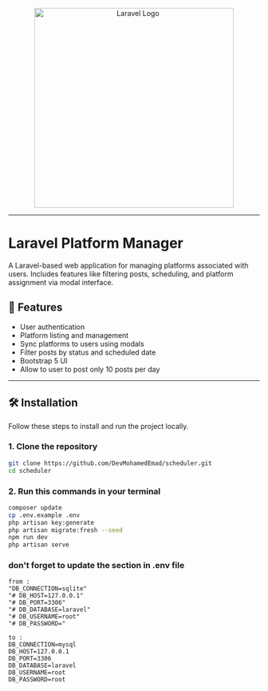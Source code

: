 <p align="center"><a href="https://laravel.com" target="_blank"><img src="https://raw.githubusercontent.com/laravel/art/master/logo-lockup/5%20SVG/2%20CMYK/1%20Full%20Color/laravel-logolockup-cmyk-red.svg" width="400" alt="Laravel Logo"></a></p>


---
# Laravel Platform Manager

A Laravel-based web application for managing platforms associated with users. Includes features like filtering posts, scheduling, and platform assignment via modal interface.

## 🚀 Features

- User authentication
- Platform listing and management
- Sync platforms to users using modals
- Filter posts by status and scheduled date
- Bootstrap 5 UI
- Allow to user to post only 10 posts per day

---

## 🛠️ Installation

Follow these steps to install and run the project locally.

### 1. Clone the repository

```bash
git clone https://github.com/DevMohamedEmad/scheduler.git
cd scheduler
```

### 2. Run this commands in your terminal

```bash
composer update
cp .env.example .env
php artisan key:generate
php artisan migrate:fresh --seed
npm run dev
php artisan serve
```
### don't forget to update the section in .env file 

```
from : 
"DB_CONNECTION=sqlite"
"# DB_HOST=127.0.0.1"
"# DB_PORT=3306"
"# DB_DATABASE=laravel"
"# DB_USERNAME=root"
"# DB_PASSWORD="
```
```
to :
DB_CONNECTION=mysql
DB_HOST=127.0.0.1
DB_PORT=3306
DB_DATABASE=laravel
DB_USERNAME=root
DB_PASSWORD=root
```
